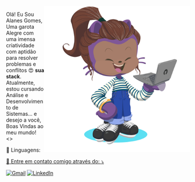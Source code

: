<img src=".\Octacat-Alanes.png" alt="" min-width="400px" max-width="400px" width="400px" align="right">

<p align="left"> 
  Olá! Eu Sou Alanes Gomes, Uma garota Alegre com uma imensa criatividade com aptidão para resolver problemas e conflitos 😍 <strong>sua stack</strong>.<br>
  Atualmente, estou cursando Análise e Desenvolvimento de Sistemas... e desejo a você, Boas Vindas ao meu mundo! <>
  
</p>

<p align="left">
  🦄 Linguagens:
 <a href = "(https://img.shields.io/badge/JavaScript-F7DF1E?style=for-the-badge&logo=javascript&logoColor=black)" title="Habilidade">
   <a href ="https://img.shields.io/badge/C%2B%2B-00599C?style=for-the-badge&logo=c%2B%2B&logoColor=white" title="Habilidade">
</p>

<p align="left">
  💌 Entre em contato comigo através do: ⤵️
</p>

<p align="left">
  <a href="mailto:alanesGsilva@gmail.com" title="Gmail">
  <img src="https://img.shields.io/badge/-Gmail-FF0000?style=flat-square&labelColor=FF0000&logo=gmail&logoColor=white&link=LINK-DO-SEU-GMAIL" alt="Gmail"/></a>
  <a href="https://www.linkedin.com/in/alanesgomes/" title="LinkedIn">
  <img src="https://img.shields.io/badge/-Linkedin-0e76a8?style=flat-square&logo=Linkedin&logoColor=white&link=LINK-DO-SEU-LINKEDIN" alt="LinkedIn"/></a>






